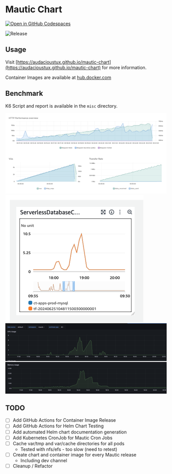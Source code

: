 # Mautic Chart

[![Open in GitHub Codespaces](https://github.com/codespaces/badge.svg)](https://github.com/codespaces/new/?repo=audacioustux%2Fdevcontainers&ref=master)  

![Release](https://github.com/audacioustux/mautic-chart/actions/workflows/release.yml/badge.svg)

## Usage

Visit [https://audacioustux.github.io/mautic-chart](https://audacioustux.github.io/mautic-chart) for more information.

Container Images are available at [hub.docker.com](https://hub.docker.com/repository/docker/tanjim/mautic/general)

## Benchmark

K6 Script and report is available in the `misc` directory.

![Mautic Load Test](misc/mautic-lt-ramp.png)
![AWS Aurora ACU Usage](misc/mautic-lt-ramp-aurora.png)
![CPU Usage](misc/mautic-lt-ramp-cpu.png)
![Memory Usage](misc/mautic-lt-ramp-mem.png)

## TODO

- [ ] Add GitHub Actions for Container Image Release
- [ ] Add GitHub Actions for Helm Chart Testing
- [ ] Add automated Helm chart documentation generation
- [ ] Add Kubernetes CronJob for Mautic Cron Jobs
- [ ] Cache var/tmp and var/cache directories for all pods
    - Tested with nfs/efs - too slow (need to retest)
- [ ] Create chart and container image for every Mautic release
    - Including dev channel
- [ ] Cleanup / Refactor